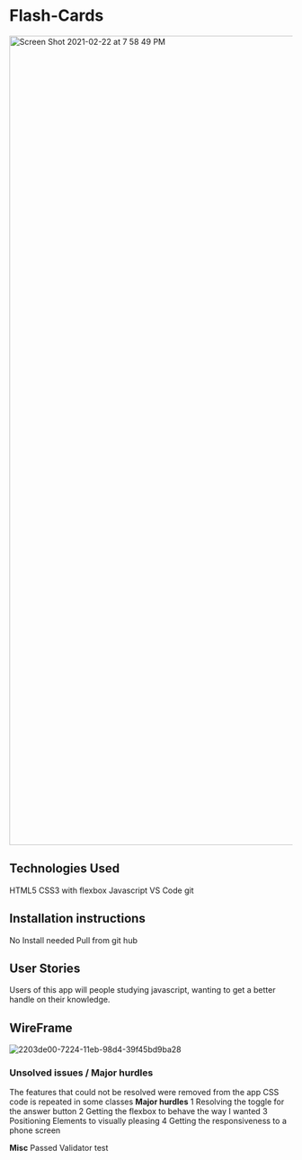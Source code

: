 # Flash-Cards
<img width="1440" alt="Screen Shot 2021-02-22 at 7 58 49 PM" src="https://user-images.githubusercontent.com/35944206/108797473-8090cb00-7548-11eb-9052-c39c25b7e99c.png">

## Technologies Used

HTML5
CSS3 with flexbox
Javascript
VS Code
git

## Installation instructions
No Install needed
Pull from git hub

## User Stories
Users of this app will people studying javascript, wanting to get a better handle on their knowledge.

## WireFrame
![2203de00-7224-11eb-98d4-39f45bd9ba28](https://user-images.githubusercontent.com/35944206/108798539-3bba6380-754b-11eb-9f95-ace66c67f63b.jpeg)


### Unsolved issues / Major hurdles
The features that could not be resolved were removed from the app
CSS code is repeated in some classes
**Major hurdles**
1 Resolving the toggle for the answer button
2 Getting the flexbox to behave the way I wanted
3 Positioning Elements to visually pleasing
4 Getting the responsiveness to a phone screen



**Misc**
Passed Validator test
